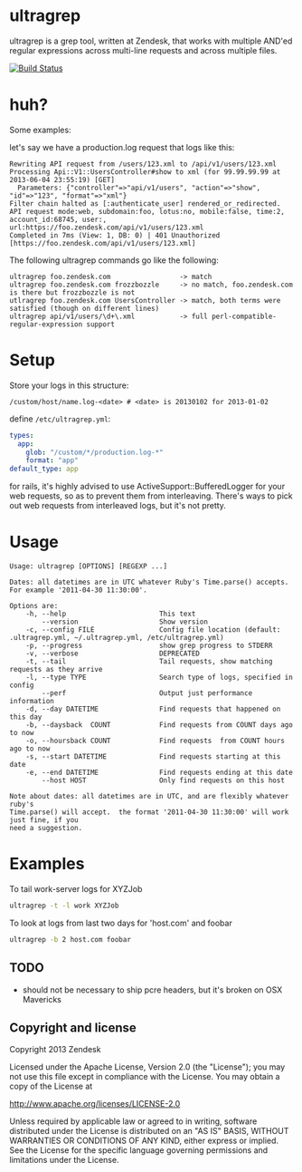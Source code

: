 ultragrep
=========

ultragrep is a grep tool, written at Zendesk, that works with multiple AND'ed
regular expressions across multi-line requests and across multiple files.

[![Build Status](https://travis-ci.org/zendesk/ultragrep.png?branch=master)](https://travis-ci.org/zendesk/ultragrep)

huh?
====

Some examples:

let's say we have a production.log request that logs like this:

    Rewriting API request from /users/123.xml to /api/v1/users/123.xml
    Processing Api::V1::UsersController#show to xml (for 99.99.99.99 at 2013-06-04 23:55:19) [GET]
      Parameters: {"controller"=>"api/v1/users", "action"=>"show", "id"=>"123", "format"=>"xml"}
    Filter chain halted as [:authenticate_user] rendered_or_redirected.
    API request mode:web, subdomain:foo, lotus:no, mobile:false, time:2, account_id:68745, user:, url:https://foo.zendesk.com/api/v1/users/123.xml
    Completed in 7ms (View: 1, DB: 0) | 401 Unauthorized [https://foo.zendesk.com/api/v1/users/123.xml]

The following ultragrep commands go like the following:

    ultragrep foo.zendesk.com                 -> match
    ultragrep foo.zendesk.com frozzbozzle     -> no match, foo.zendesk.com is there but frozzbozzle is not
    utlragrep foo.zendesk.com UsersController -> match, both terms were satisfied (though on different lines)
    ultragrep api/v1/users/\d+\.xml           -> full perl-compatible-regular-expression support

Setup
=====

Store your logs in this structure:

`/custom/host/name.log-<date> # <date> is 20130102 for 2013-01-02`

define `/etc/ultragrep.yml`:

```Yaml
types:
  app:
    glob: "/custom/*/production.log-*"
    format: "app"
default_type: app
```

for rails, it's highly advised to use ActiveSupport::BufferedLogger for your web requests, so as to prevent them
from interleaving.  There's ways to pick out web requests from interleaved logs, but it's not pretty.


Usage
=====

<!-- copy paste ./bin/ultragrep -h result -->
```
Usage: ultragrep [OPTIONS] [REGEXP ...]

Dates: all datetimes are in UTC whatever Ruby's Time.parse() accepts.
For example '2011-04-30 11:30:00'.

Options are:
    -h, --help                       This text
        --version                    Show version
    -c, --config FILE                Config file location (default: .ultragrep.yml, ~/.ultragrep.yml, /etc/ultragrep.yml)
    -p, --progress                   show grep progress to STDERR
    -v, --verbose                    DEPRECATED
    -t, --tail                       Tail requests, show matching requests as they arrive
    -l, --type TYPE                  Search type of logs, specified in config
        --perf                       Output just performance information
    -d, --day DATETIME               Find requests that happened on this day
    -b, --daysback  COUNT            Find requests from COUNT days ago to now
    -o, --hoursback COUNT            Find requests  from COUNT hours ago to now
    -s, --start DATETIME             Find requests starting at this date
    -e, --end DATETIME               Find requests ending at this date
        --host HOST                  Only find requests on this host

Note about dates: all datetimes are in UTC, and are flexibly whatever ruby's
Time.parse() will accept.  the format '2011-04-30 11:30:00' will work just fine, if you
need a suggestion.
```

Examples
========

To tail work-server logs for XYZJob

```Bash
ultragrep -t -l work XYZJob
```

To look at logs from last two days for 'host.com' and foobar

```Bash
ultragrep -b 2 host.com foobar
```

## TODO
 - should not be necessary to ship pcre headers, but it's broken on OSX Mavericks

## Copyright and license

Copyright 2013 Zendesk

Licensed under the Apache License, Version 2.0 (the "License"); you may not use this file except in compliance with the License.
You may obtain a copy of the License at

http://www.apache.org/licenses/LICENSE-2.0

Unless required by applicable law or agreed to in writing, software distributed under the License is distributed on an "AS IS" BASIS, WITHOUT WARRANTIES OR CONDITIONS OF ANY KIND, either express or implied. See the License for the specific language governing permissions and limitations under the License.

